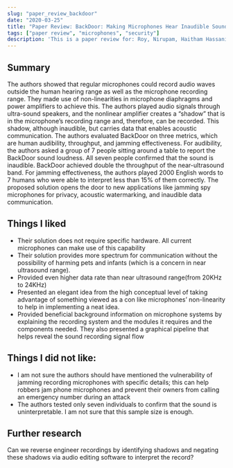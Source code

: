 ```yaml
---
slug: "paper_review_backdoor"
date: "2020-03-25"
title: "Paper Review: BackDoor: Making Microphones Hear Inaudible Sounds"
tags: ["paper review", "microphones", "security"]
description: 'This is a paper review for: Roy, Nirupam, Haitham Hassanieh, and Romit Roy Choudhury. "Backdoor: Making microphones hear inaudible sounds." Proceedings of the 15th Annual International Conference on Mobile Systems, Applications, and Services. 2017.'
---
```


## Summary

The authors showed that regular microphones could record audio waves outside the human hearing
range as well as the microphone recording range. They made use of non-linearities in microphone
diaphragms and power amplifiers to achieve this. The authors played audio signals through ultra-sound
speakers, and the nonlinear amplifier creates a “shadow” that is in the microphone’s recording range
and, therefore, can be recorded. This shadow, although inaudible, but carries data that enables acoustic
communication. The authors evaluated BackDoor on three metrics, which are human audibility,
throughput, and jamming effectiveness. For audibility, the authors asked a group of 7 people sitting
around a table to report the BackDoor sound loudness. All seven people confirmed that the sound is
inaudible. BackDoor achieved double the throughput of the near-ultrasound band. For jamming
effectiveness, the authors played 2000 English words to 7 humans who were able to interpret less than
15% of them correctly. The proposed solution opens the door to new applications like jamming spy
microphones for privacy, acoustic watermarking, and inaudible data communication.

## Things I liked

- Their solution does not require specific hardware. All current microphones can make use of this
  capability
- Their solution provides more spectrum for communication without the possibility of harming
  pets and infants (which is a concern in near ultrasound range).
- Provided even higher data rate than near ultrasound range(from 20KHz to 24KHz)
- Presented an elegant idea from the high conceptual level of taking advantage of something
  viewed as a con like microphones’ non-linearity to help in implementing a neat idea.
- Provided beneficial background information on microphone systems by explaining the recording
  system and the modules it requires and the components needed. They also presented a
  graphical pipeline that helps reveal the sound recording signal flow

## Things I did not like:

- I am not sure the authors should have mentioned the vulnerability of jamming recording
  microphones with specific details; this can help robbers jam phone microphones and prevent
  their owners from calling an emergency number during an attack
- The authors tested only seven individuals to confirm that the sound is uninterpretable. I am not
  sure that this sample size is enough.

## Further research

Can we reverse engineer recordings by identifying shadows and negating these shadows via audio
editing software to interpret the record?
